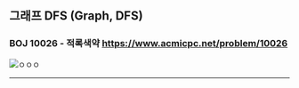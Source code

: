 ## 그래프 DFS (Graph, DFS)
### BOJ 10026 - 적록색약  <https://www.acmicpc.net/problem/10026>  
  
  
![ㅇㅇㅇ](https://user-images.githubusercontent.com/83392219/139475602-4acb45df-d9f3-4b09-8eb2-815d7e80c168.JPG)

<hr/>  
